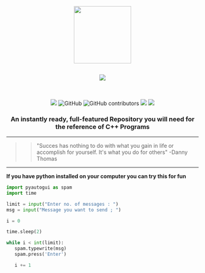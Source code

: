 <p align="center">
    <img src="https://upload.wikimedia.org/wikipedia/commons/1/18/ISO_C%2B%2B_Logo.svg" width = "150">
    <h2 align="center">
             <a href="https://git.io/typing-svg">
        <img
            src="https://readme-typing-svg.herokuapp.com?font=Cascadia+mono&size=30&duration=3000&color=659AD2&center=true&vCenter=true&lines=Mushtifund+Aryaan+-+CS" /></a></h2>
</p>
&nbsp;

<p align="center">
  <img src="https://img.shields.io/github/repo-size/atharv115/MAHSS-CPP?logo=GitHub&style=plastic">
  <img alt="GitHub" src="https://img.shields.io/github/license/Atharv115/MAHSS-CPP?logo=GIthub&style=plastic">
  <img alt="GitHub contributors" src="https://img.shields.io/github/contributors/Atharv115/MAHSS-CPP?color=green&label=Repo%20Contributers&logo=Github&style=plastic">
  <img src="https://badges.pufler.dev/visits/atharv115/MAHSS-CPP?logo=GitHub&style=plastic&color=cyan">
  <img src="https://badges.pufler.dev/updated/atharv115/MAHSS-CPP?logo=GitHub&style=plastic&color=red">
</p> 
<h3 align="center">
    An instantly ready, full-featured Repository you will need for the reference of <strong>C++</strong> Programs
</h3>
<!--<p align="center">
   <a href="https://github.com/anuraghazra/github-readme-stats">
   <img align="center" height="180em"
        src="https://github-readme-stats.vercel.app/api/pin/?username=atharv115&repo=MAHSS-CPP&show_owner=true&theme=jolly&icon_color=68f8f1&hide_border=true&border_radius=25&title_color=68f8f1&text_color=ffffff&&bg_color=DEG,162b41,240062"
        alt="atharv115" /></a> 
</p>
-->

---


>>"Succes has nothing to do with what you gain in life or accomplish for yourself. It's what you do for others"
>>                                       -Danny Thomas 
***
**If you have python installed on your computer you can try this for fun**
 ``` python
import pyautogui as spam
import time

limit = input("Enter no. of messages : ")
msg = input("Message you want to send ; ")

i = 0

time.sleep(2)

while i < int(limit):
    spam.typewrite(msg)
    spam.press('Enter')

    i += 1
```
